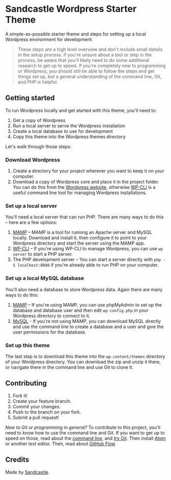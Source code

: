 # Sandcastle Wordpress Starter Theme

A simple-as-possible starter theme and steps for setting up a local Wordpress environment for development.

> These steps are a high level overview and don't include small details in the setup process. If you're unsure about a tool or step in the process, be aware that you'll likely need to do some additional research to get up to speed. If you're completely new to programming or Wordpress, you should still be able to follow the steps and get things set up, but a general understanding of the command line, Git, and PHP is helpful.

## Getting started

To run Wordpress locally and get started with this theme, you'll need to:

1. Get a copy of Wordpress
2. Run a local server to serve the Wordpress installation
3. Create a local database to use for development
4. Copy this theme into the Wordpress themes directory

Let's walk through those steps:

### Download Wordpress

1. Create a directory for your project wherever you want to keep it on your computer.
2. Download a copy of Wordpress core and place it in the project folder. You can do this from the [Wordpress website](https://wordpress.org/download/), otherwise [WP-CLI](http://wp-cli.org) is a useful command line tool for managing Wordpress installations.

### Set up a local server

You'll need a local server that can run PHP. There are many ways to do this – here are a few options:

1. [MAMP](https://www.mamp.info) – MAMP is a tool for running an Apache server and MySQL locally. Download and install it, then configure it to point to your Wordpress directory and start the server using the MAMP app.
2. [WP-CLI](http://wp-cli.org) – If you're using WP-CLI to manage Wordpress, you can use `wp server` to start a PHP server.
3. The PHP development server – You can start a server directly with `php -S localhost:8080` if you're already able to run PHP on your computer.

### Set up a local MySQL database

You'll also need a database to store Wordpress data. Again there are many ways to do this:

1. [MAMP](https://www.mamp.info) – If you're using MAMP, you can use phpMyAdmin to set up the database and database user and then edit `wp-config.php` in your Wordpress directory to connect to it.
2. [MySQL](https://dev.mysql.com/downloads/mysql/) - If you're not using MAMP, you can download MySQL directly and use the command line to create a database and a user and give the user permissions for the database.

### Set up this theme

The last step is to download this theme into the `wp-content/themes` directory of your Wordpress directory. You can download the zip and unzip it there, or navigate there in the command line and use Git to clone it.

## Contributing

1. Fork it!
2. Create your feature branch.
3. Commit your changes.
4. Push to the branch on your fork.
5. Submit a pull request!

*New to Git or programming in general?* To contribute to this project, you'll need to know how to use the command line and Git. If you want to get up to speed on those, read about the [command line](http://kevinmcgillivray.net/introduction-to-text-editors-and-the-command-line/), and [try Git](http://try.github.io). Then install [Atom](http://atom.io) or another text editor. Then, read about [GitHub Flow](https://guides.github.com/introduction/flow/)

## Credits

Made by [Sandcastle](http://sandcastle.co).
